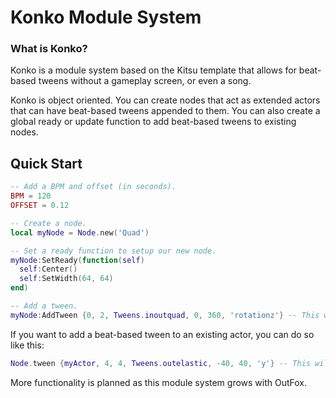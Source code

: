 # Konko Module System
### What is Konko?
Konko is a module system based on the Kitsu template that allows for beat-based tweens without a gameplay screen, or even a song.

Konko is object oriented. You can create nodes that act as extended actors that can have beat-based tweens appended to them. You can also create a global ready or update function to add beat-based tweens to existing nodes.

## Quick Start
```lua
-- Add a BPM and offset (in seconds).
BPM = 120
OFFSET = 0.12

-- Create a node.
local myNode = Node.new('Quad')

-- Set a ready function to setup our new node.
myNode:SetReady(function(self)
  self:Center()
  self:SetWidth(64, 64)
end)

-- Add a tween.
myNode:AddTween {0, 2, Tweens.inoutquad, 0, 360, 'rotationz'} -- This will rotate our actor on the Z-axis a full spin for 2 beats.
```

If you want to add a beat-based tween to an existing actor, you can do so like this:
```lua
Node.tween {myActor, 4, 4, Tweens.outelastic, -40, 40, 'y'} -- This will move our actor on the Y-axis from -40 pixels to 40 pixels for 4 beats.
```

More functionality is planned as this module system grows with OutFox.
